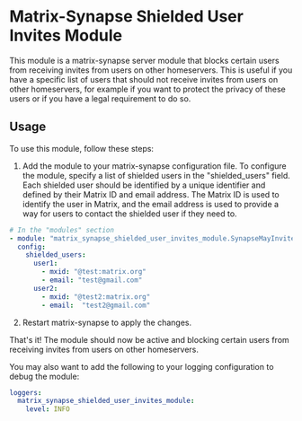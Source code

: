 # Matrix-Synapse Shielded User Invites Module

This module is a matrix-synapse server module that blocks certain users from receiving invites from users on other homeservers. This is useful if you have a specific list of users that should not receive invites from users on other homeservers, for example if you want to protect the privacy of these users or if you have a legal requirement to do so.

## Usage

To use this module, follow these steps:

1. Add the module to your matrix-synapse configuration file. To configure the module, specify a list of shielded users in the "shielded_users" field. Each shielded user should be identified by a unique identifier and defined by their Matrix ID and email address. The Matrix ID is used to identify the user in Matrix, and the email address is used to provide a way for users to contact the shielded user if they need to.

```yaml
# In the "modules" section
- module: "matrix_synapse_shielded_user_invites_module.SynapseMayInvite"
  config:
    shielded_users:
      user1:
        - mxid: "@test:matrix.org"
        - email: "test@gmail.com"
      user2:
        - mxid: "@test2:matrix.org"
        - email:  "test2@gmail.com"
```


2. Restart matrix-synapse to apply the changes.

That's it! The module should now be active and blocking certain users from receiving invites from users on other homeservers.

You may also want to add the following to your logging configuration to debug the module:

```yaml
loggers:
  matrix_synapse_shielded_user_invites_module:
    level: INFO
```
